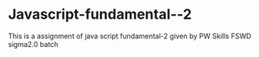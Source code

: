 # Javascript-fundamental--2
This is a assignment of java script fundamental-2 given by PW Skills FSWD sigma2.0 batch
